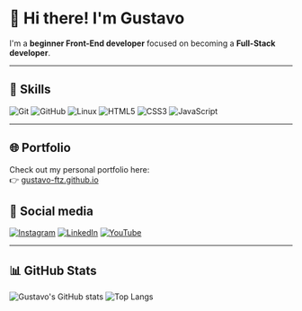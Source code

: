 # 👋 Hi there! I'm Gustavo  

I'm a **beginner Front-End developer** focused on becoming a **Full-Stack developer**.

---

## 🧠 Skills

![Git](https://img.shields.io/badge/Git-F05032?style=for-the-badge&logo=git&logoColor=white)
![GitHub](https://img.shields.io/badge/GitHub-181717?style=for-the-badge&logo=github&logoColor=white)
![Linux](https://img.shields.io/badge/Linux-FCC624?style=for-the-badge&logo=linux&logoColor=black)
![HTML5](https://img.shields.io/badge/HTML5-E34F26?style=for-the-badge&logo=html5&logoColor=white)
![CSS3](https://img.shields.io/badge/CSS3-1572B6?style=for-the-badge&logo=css3&logoColor=white)
![JavaScript](https://img.shields.io/badge/JavaScript-F7DF1E?style=for-the-badge&logo=javascript&logoColor=black)

---

## 🌐 Portfolio

Check out my personal portfolio here:  
👉 [gustavo-ftz.github.io](https://gustavo-ftz.github.io/)

## 📲 Social media
[![Instagram](https://img.shields.io/badge/Instagram-E4405F?style=for-the-badge&logo=instagram&logoColor=white)](https://www.instagram.com/gustavo_feitoz_a)
[![LinkedIn](https://img.shields.io/badge/LinkedIn-0A66C2?style=for-the-badge&logo=linkedin&logoColor=white)](https://www.linkedin.com/in/gustavo-ftz/)
[![YouTube](https://img.shields.io/badge/YouTube-FF0000?style=for-the-badge&logo=youtube&logoColor=white)](https://www.youtube.com/@GustavooFeitoza)

---

## 📊 GitHub Stats

![Gustavo's GitHub stats](https://github-readme-stats.vercel.app/api?username=gustavo-ftz&show_icons=true&theme=tokyonight)
![Top Langs](https://github-readme-stats.vercel.app/api/top-langs/?username=gustavo-ftz&layout=compact&theme=tokyonight)
